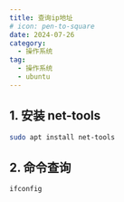 ```yaml
---
title: 查询ip地址 
# icon: pen-to-square
date: 2024-07-26
category:
  - 操作系统
tag:
  - 操作系统
  - ubuntu
---
```


## 1. 安装 net-tools

```sh
sudo apt install net-tools
```

## 2. 命令查询

```sh
ifconfig
```

